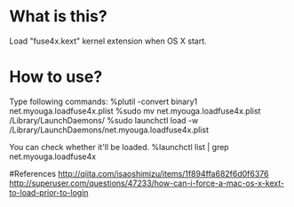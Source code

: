 # What is this?
Load "fuse4x.kext" kernel extension when OS X start.


# How to use?
Type following commands:
%plutil -convert binary1 net.myouga.loadfuse4x.plist
%sudo mv net.myouga.loadfuse4x.plist /Library/LaunchDaemons/
%sudo launchctl load -w /Library/LaunchDaemons/net.myouga.loadfuse4x.plist

You can check whether it'll be loaded.
%launchctl list | grep net.myouga.loadfuse4x

#References
http://qiita.com/isaoshimizu/items/1f894ffa682f6d0f6376
http://superuser.com/questions/47233/how-can-i-force-a-mac-os-x-kext-to-load-prior-to-login
